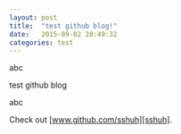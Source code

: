 ```yaml
---
layout: post
title:  "test github blog!"
date:   2015-09-02 20:49:32
categories: test
---
```


abc

test github blog

abc


Check out [www.github.com/sshuh][sshuh].

[sshuh]: www.github.com/sshuh
